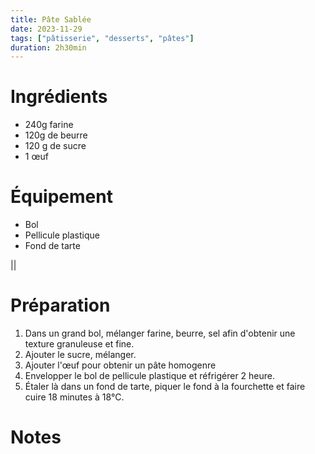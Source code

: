 ```yaml
---
title: Pâte Sablée
date: 2023-11-29
tags: ["pâtisserie", "desserts", "pâtes"]
duration: 2h30min
---
```


# Ingrédients

+ 240g farine
+ 120g de beurre
+ 120 g de sucre
+ 1 œuf

# Équipement

+ Bol
+ Pellicule plastique
+ Fond de tarte

||

# Préparation

1. Dans un grand bol, mélanger farine, beurre, sel afin d'obtenir une texture granuleuse et fine.
2. Ajouter le sucre, mélanger.
3. Ajouter l'œuf pour obtenir un pâte homogenre
3. Envelopper le bol de pellicule plastique et réfrigérer 2 heure.
4. Étaler là dans un fond de tarte, piquer le fond à la fourchette et faire cuire 18 minutes à 18°C.

# Notes

